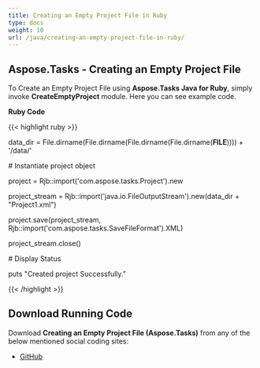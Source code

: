 ```yaml
---
title: Creating an Empty Project File in Ruby
type: docs
weight: 10
url: /java/creating-an-empty-project-file-in-ruby/
---
```


## **Aspose.Tasks - Creating an Empty Project File**
To Create an Empty Project File using **Aspose.Tasks Java for Ruby**, simply invoke **CreateEmptyProject** module. Here you can see example code.

**Ruby Code**

{{< highlight ruby >}}

 data_dir = File.dirname(File.dirname(File.dirname(File.dirname(__FILE__)))) + '/data/'



\# Instantiate project object

project = Rjb::import('com.aspose.tasks.Project').new

project_stream =  Rjb::import('java.io.FileOutputStream').new(data_dir + "Project1.xml")

project.save(project_stream, Rjb::import('com.aspose.tasks.SaveFileFormat').XML)

project_stream.close()

\# Display Status

puts "Created project Successfully."

{{< /highlight >}}
## **Download Running Code**
Download **Creating an Empty Project File (Aspose.Tasks)** from any of the below mentioned social coding sites:

- [GitHub](https://github.com/aspose-tasks/Aspose.Tasks-for-Java/blob/master/Plugins/Aspose_Tasks_Java_for_Ruby/lib/asposetasksjava/Projects/createemptyproject.rb)
